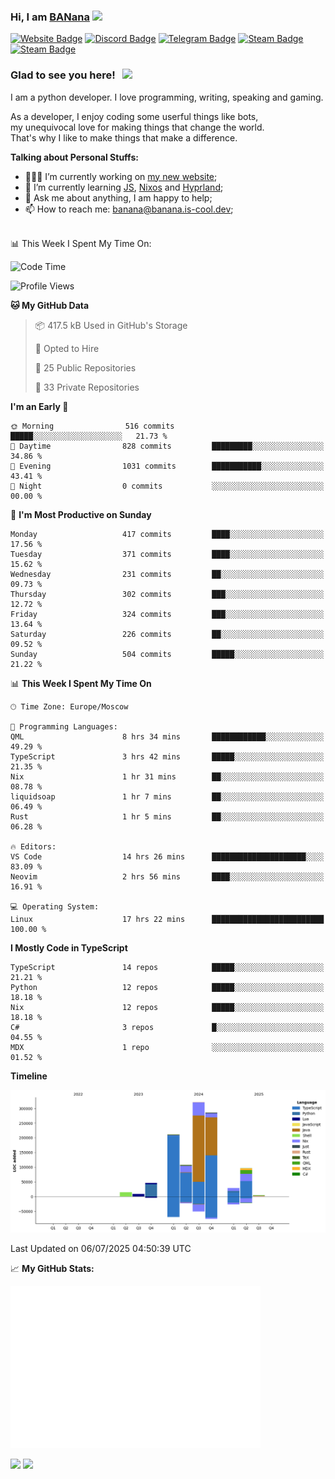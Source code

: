 ### Hi, I am <a href="https://banana.is-cool.dev" target="_blank">BANana</a> <img src="https://media.giphy.com/media/hvRJCLFzcasrR4ia7z/giphy.gif" width="25px">


[![Website Badge](https://img.shields.io/badge/Website-3b5998?style=for-the-badge&logo=google-chrome&logoColor=white)](https://banana.is-cool.dev)
[![Discord Badge](https://img.shields.io/badge/-Discord-424242?style=for-the-badge&logo=Discord&logoColor=white)](https://discord.gg/sQgHEERpqR)
[![Telegram Badge](https://img.shields.io/badge/-Telegram-0088cc?style=for-the-badge&logo=Telegram&logoColor=white)](https://t.me/BANanaD3V)
[![Steam Badge](https://img.shields.io/badge/-Steam-1b2838?style=for-the-badge&logo=Steam&logoColor=white)](https://steamcommunity.com/id/BANanaD3V/)
[![Steam Badge](https://img.shields.io/badge/-Reddit-ff6314?style=for-the-badge&logo=Reddit&logoColor=white)](https://www.reddit.com/user/BANanaD3V)

### Glad to see you here! &nbsp; ![](https://visitor-badge-reloaded.herokuapp.com/badge?page_id=BANanaD3V.BANanaD3V&style=for-the-badge)

I am a python developer. I love programming, writing, speaking and gaming.

As a developer, I enjoy coding some userful things like bots,
<br>my unequivocal love for making things that change the world. 
<br>That's why I like to make things that make a difference.
  

**Talking about Personal Stuffs:**

- 👨🏻‍💻 I’m currently working on [my new website](https://banana.is-cool.dev);
- 🚀 I’m currently learning [JS](https://js.org), [Nixos](https://nixos.org) and [Hyprland](https://hyprland.org);
- 💬 Ask me about anything, I am happy to help;
- 📫 How to reach me: banana@banana.is-cool.dev;

</br>
📊 This Week I Spent My Time On:

<!--START_SECTION:waka-->
![Code Time](http://img.shields.io/badge/Code%20Time-1%2C567%20hrs%2035%20mins-blue)

![Profile Views](http://img.shields.io/badge/Profile%20Views-0-blue)

**🐱 My GitHub Data** 

> 📦 417.5 kB Used in GitHub's Storage 
 > 
> 💼 Opted to Hire
 > 
> 📜 25 Public Repositories 
 > 
> 🔑 33 Private Repositories 
 > 
**I'm an Early 🐤** 

```text
🌞 Morning                516 commits         █████░░░░░░░░░░░░░░░░░░░░   21.73 % 
🌆 Daytime                828 commits         █████████░░░░░░░░░░░░░░░░   34.86 % 
🌃 Evening                1031 commits        ███████████░░░░░░░░░░░░░░   43.41 % 
🌙 Night                  0 commits           ░░░░░░░░░░░░░░░░░░░░░░░░░   00.00 % 
```
📅 **I'm Most Productive on Sunday** 

```text
Monday                   417 commits         ████░░░░░░░░░░░░░░░░░░░░░   17.56 % 
Tuesday                  371 commits         ████░░░░░░░░░░░░░░░░░░░░░   15.62 % 
Wednesday                231 commits         ██░░░░░░░░░░░░░░░░░░░░░░░   09.73 % 
Thursday                 302 commits         ███░░░░░░░░░░░░░░░░░░░░░░   12.72 % 
Friday                   324 commits         ███░░░░░░░░░░░░░░░░░░░░░░   13.64 % 
Saturday                 226 commits         ██░░░░░░░░░░░░░░░░░░░░░░░   09.52 % 
Sunday                   504 commits         █████░░░░░░░░░░░░░░░░░░░░   21.22 % 
```


📊 **This Week I Spent My Time On** 

```text
🕑︎ Time Zone: Europe/Moscow

💬 Programming Languages: 
QML                      8 hrs 34 mins       ████████████░░░░░░░░░░░░░   49.29 % 
TypeScript               3 hrs 42 mins       █████░░░░░░░░░░░░░░░░░░░░   21.35 % 
Nix                      1 hr 31 mins        ██░░░░░░░░░░░░░░░░░░░░░░░   08.78 % 
liquidsoap               1 hr 7 mins         ██░░░░░░░░░░░░░░░░░░░░░░░   06.49 % 
Rust                     1 hr 5 mins         ██░░░░░░░░░░░░░░░░░░░░░░░   06.28 % 

🔥 Editors: 
VS Code                  14 hrs 26 mins      █████████████████████░░░░   83.09 % 
Neovim                   2 hrs 56 mins       ████░░░░░░░░░░░░░░░░░░░░░   16.91 % 

💻 Operating System: 
Linux                    17 hrs 22 mins      █████████████████████████   100.00 % 
```

**I Mostly Code in TypeScript** 

```text
TypeScript               14 repos            █████░░░░░░░░░░░░░░░░░░░░   21.21 % 
Python                   12 repos            █████░░░░░░░░░░░░░░░░░░░░   18.18 % 
Nix                      12 repos            █████░░░░░░░░░░░░░░░░░░░░   18.18 % 
C#                       3 repos             █░░░░░░░░░░░░░░░░░░░░░░░░   04.55 % 
MDX                      1 repo              ░░░░░░░░░░░░░░░░░░░░░░░░░   01.52 % 
```



**Timeline**

![Lines of Code chart](https://raw.githubusercontent.com/BANanaD3V/BANanaD3V/master/assets/bar_graph.png)


 Last Updated on 06/07/2025 04:50:39 UTC
<!--END_SECTION:waka-->


📈 **My GitHub Stats:**

<img alt="" width="400" src="https://github.com/BANanaD3V/BANanaD3V/blob/master/metrics.plugin.isocalendar.fullyear.svg">

<p>
  <img height="180em" src="https://github-readme-stats.vercel.app/api?username=BANanaD3V&show_icons=true&hide_border=true&&count_private=true&include_all_commits=true&theme=dark"/>
  <img height="180em" src="https://github-readme-stats.vercel.app/api/top-langs/?username=BAnanaD3V&show_icons=true&hide_border=true&layout=compact&langs_count=10&theme=dark"/>
</p>




